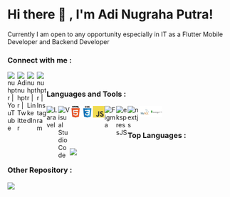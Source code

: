 # Hi there 👋 , I'm Adi Nugraha Putra!
Currently I am open to any opportunity especially in IT as a Flutter Mobile Developer and Backend Developer

### Connect with me :

[<img align="left" alt="nuhptr | YouTube" width="22px" src="https://cdn.jsdelivr.net/npm/simple-icons@v3/icons/youtube.svg" />][youtube]
[<img align="left" alt="Adinuhptr | Twitter" width="22px" src="https://cdn.jsdelivr.net/npm/simple-icons@v3/icons/twitter.svg" />][twitter]
[<img align="left" alt="nuhptr | LinkedIn" width="22px" src="https://cdn.jsdelivr.net/npm/simple-icons@v3/icons/linkedin.svg" />][linkedin]
[<img align="left" alt="nuhptr | Instagram" width="22px" src="https://cdn.jsdelivr.net/npm/simple-icons@v3/icons/instagram.svg" />][instagram]

<br />

### Languages and Tools :

<img align="left" alt="Laravel" width="26px" src="https://upload.wikimedia.org/wikipedia/commons/thumb/9/9a/Laravel.svg/1200px-Laravel.svg.png" />
<img align="left" alt="Visual Studio Code" width="26px" src="https://www.eudeka.id/wp-content/uploads/2021/04/flutter-logo-sharing-1.png" />
<img align="left" alt="HTML5" width="26px" src="https://raw.githubusercontent.com/github/explore/80688e429a7d4ef2fca1e82350fe8e3517d3494d/topics/html/html.png" />
<img align="left" alt="CSS3" width="26px" src="https://raw.githubusercontent.com/github/explore/80688e429a7d4ef2fca1e82350fe8e3517d3494d/topics/css/css.png" />
<img align="left" alt="JavaScript" width="26px" src="https://raw.githubusercontent.com/github/explore/80688e429a7d4ef2fca1e82350fe8e3517d3494d/topics/javascript/javascript.png" />
<img align="left" alt="Figma" width="26px" src="https://is5-ssl.mzstatic.com/image/thumb/Purple114/v4/76/71/0e/76710e01-df8c-8676-6714-0defc487bdae/AppIcon-0-0-1x_U007emarketing-0-0-0-6-0-0-sRGB-0-0-0-GLES2_U002c0-512MB-85-220-0-0.png/1200x630wa.png" />
<img align="left" alt="ekspressJS" width="26px" src="https://p7.hiclipart.com/preview/1006/374/456/web-development-node-js-socket-io-javascript-network-socket-modernization-thumbnail.jpg" />
<img align="left" alt="nextjs" width="26px" src="https://cdn.auth0.com/blog/logos/nextjs-logo.png"/>
<img align="left" alt="MySQL" width="26px" src="https://raw.githubusercontent.com/github/explore/80688e429a7d4ef2fca1e82350fe8e3517d3494d/topics/mysql/mysql.png" />
<img align="left" alt="MongoDB" width="26px" src="https://raw.githubusercontent.com/github/explore/80688e429a7d4ef2fca1e82350fe8e3517d3494d/topics/mongodb/mongodb.png" />

<br />
<br />

### Top Languages :

<a href="https://github.com/nuhptr">
  <img align="center" src="https://github-readme-stats.vercel.app/api/top-langs/?username=nuhptr&theme=light&hide_langs_below=1" />
</a>

<!-- ### Stats : 
<a href="https://github.com/nuhptr">
 <img align="center" src="https://github-readme-stats.vercel.app/api?username=nuhptr&show_icons=true&theme=light&line_height=27" />
</a> -->

### Other Repository :

<a href="https://github.com/nuhptr/PHP-Language-Learn">
 <img align="center" src="https://github-readme-stats.vercel.app/api/pin/?username=nuhptr&repo=PHP-Language-Learn&theme=light" />
</a>

[twitter]: https://twitter.com/AdiNugrahaPutr2
[youtube]: https://www.youtube.com/channel/UCyGpJMoH4Hky6legCXq7hdQ
[instagram]: https://www.instagram.com/nuhptr_/
[linkedin]: https://www.linkedin.com/in/adinugrahaputra/
